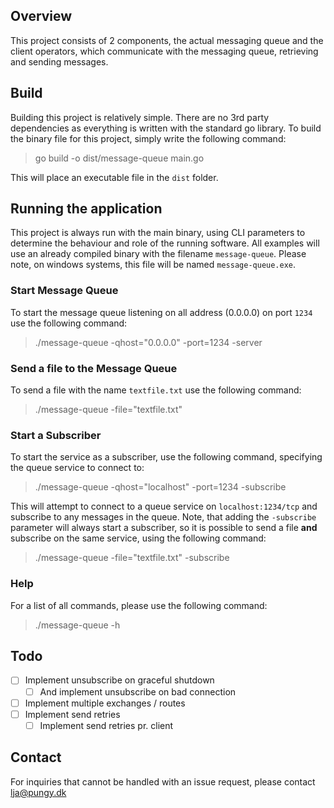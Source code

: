 ## Overview
This project consists of 2 components, the actual messaging queue and the client operators, which communicate with the messaging queue, retrieving and sending messages.

## Build
Building this project is relatively simple. There are no 3rd party dependencies as everything is written with the standard  go library. To build the binary file for this project, simply write the following command: 

> go build -o dist/message-queue main.go 

This will place an executable file in the `dist` folder. 

## Running the application
This project is always run with the main binary, using CLI parameters to determine the behaviour and role of the running software. All examples will use an already compiled binary with the filename `message-queue`. Please note, on windows systems, this file will be named `message-queue.exe`.

### Start Message Queue
To start the message queue listening on all address (0.0.0.0) on port `1234` use the following command:

> ./message-queue -qhost="0.0.0.0" -port=1234 -server

### Send a file to the Message Queue
To send a file with the name `textfile.txt` use the following command:

> ./message-queue -file="textfile.txt"

### Start a Subscriber
To start the service as a subscriber, use the following command, specifying the queue service to connect to:

> ./message-queue -qhost="localhost" -port=1234 -subscribe

This will attempt to connect to a queue service on `localhost:1234/tcp` and subscribe to any messages in the queue. Note, that adding the `-subscribe` parameter will always start a subscriber, so it is possible to send a file <b>and</b> subscribe on the same service, using the following command:

> ./message-queue -file="textfile.txt" -subscribe

### Help
For a list of all commands, please use the following command:

> ./message-queue -h

## Todo
- [ ] Implement unsubscribe on graceful shutdown
    - [ ] And implement unsubscribe on bad connection
- [ ] Implement multiple exchanges / routes
- [ ] Implement send retries
    - [ ] Implement send retries pr. client

## Contact
For inquiries that cannot be handled with an issue request, please contact lja@pungy.dk
